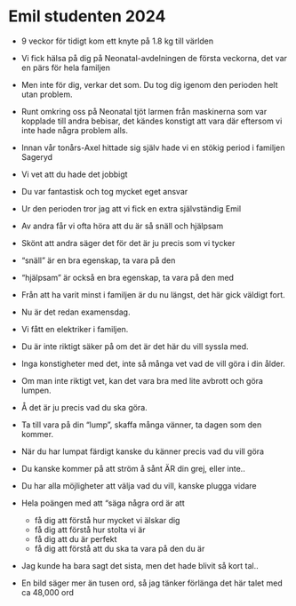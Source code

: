 # Emil studenten 2024
- 9 veckor för tidigt kom ett knyte på 1.8 kg till världen
- Vi fick hälsa på dig på Neonatal-avdelningen de första veckorna, det var en pärs för hela familjen
- Men inte för dig, verkar det som. Du tog dig igenom den perioden helt utan problem. 
- Runt omkring oss på Neonatal tjöt larmen från maskinerna som var kopplade till andra bebisar, det kändes konstigt att vara där eftersom vi inte hade några problem alls.




- Innan vår tonårs-Axel hittade sig själv hade vi en stökig period i familjen Sageryd
- Vi vet att du hade det jobbigt
- Du var fantastisk och tog mycket eget ansvar
- Ur den perioden tror jag att vi fick en extra självständig Emil




- Av andra får vi ofta höra att du är så snäll och hjälpsam
- Skönt att andra säger det för det är ju precis som vi tycker
- “snäll” är en bra egenskap, ta vara på den
- “hjälpsam” är också en bra egenskap, ta vara på den med




- Från att ha varit minst i familjen är du nu längst, det här gick väldigt fort.
- Nu är det redan examensdag.
- Vi fått en elektriker i familjen. 
- Du är inte riktigt säker på om det är det här du vill syssla med. 
- Inga konstigheter med det, inte så många vet vad de vill göra i din ålder.




- Om man inte riktigt vet, kan det vara bra med lite avbrott och göra lumpen. 
- Å det är ju precis vad du ska göra.
- Ta till vara på din “lump”, skaffa många vänner, ta dagen som den kommer.





- När du har lumpat färdigt kanske du känner precis vad du vill göra
- Du kanske kommer på att ström å sånt ÄR din grej, eller inte..
- Du har alla möjligheter att välja vad du vill, kanske plugga vidare





- Hela poängen med att “säga några ord är att
  - få dig att förstå hur mycket vi älskar dig
  - få dig att förstå hur stolta vi är
  - få dig att du är perfekt
  - få dig att förstå att du ska ta vara på den du är
- Jag kunde ha bara sagt det sista, men det hade blivit så kort tal..






- En bild säger mer än tusen ord, så jag tänker förlänga det här talet med ca 48,000 ord
